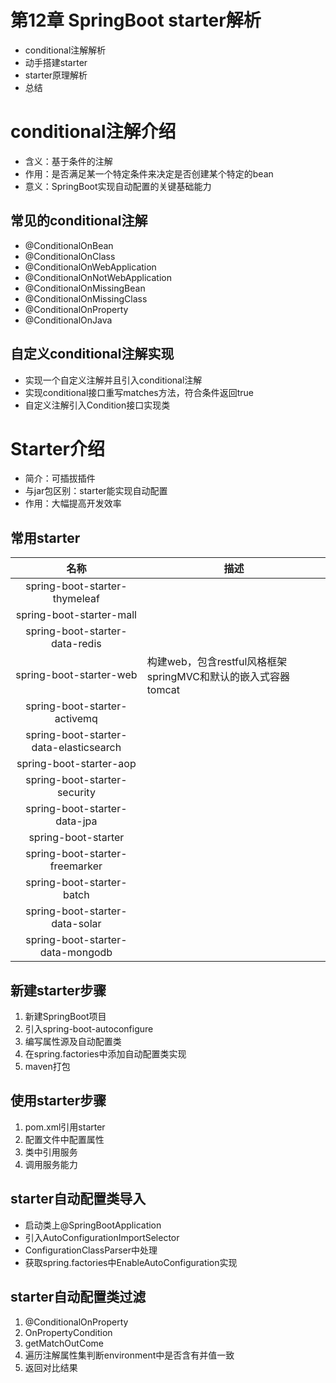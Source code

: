 # 第12章 SpringBoot starter解析

- conditional注解解析
- 动手搭建starter
- starter原理解析
- 总结



# conditional注解介绍

- 含义：基于条件的注解
- 作用：是否满足某一个特定条件来决定是否创建某个特定的bean
- 意义：SpringBoot实现自动配置的关键基础能力

## 常见的conditional注解

- @ConditionalOnBean
- @ConditionalOnClass
- @ConditionalOnWebApplication
- @ConditionalOnNotWebApplication
- @ConditionalOnMissingBean
- @ConditionalOnMissingClass
- @ConditionalOnProperty
- @ConditionalOnJava

## 自定义conditional注解实现

- 实现一个自定义注解并且引入conditional注解
- 实现conditional接口重写matches方法，符合条件返回true
- 自定义注解引入Condition接口实现类



# Starter介绍

- 简介：可插拔插件
- 与jar包区别：starter能实现自动配置
- 作用：大幅提高开发效率

## 常用starter

|                  名称                  | 描述                                                         |
| :------------------------------------: | ------------------------------------------------------------ |
|     spring-boot-starter-thymeleaf      |                                                              |
|        spring-boot-starter-mall        |                                                              |
|     spring-boot-starter-data-redis     |                                                              |
|        spring-boot-starter-web         | 构建web，包含restful风格框架springMVC和默认的嵌入式容器tomcat |
|      spring-boot-starter-activemq      |                                                              |
| spring-boot-starter-data-elasticsearch |                                                              |
|        spring-boot-starter-aop         |                                                              |
|      spring-boot-starter-security      |                                                              |
|      spring-boot-starter-data-jpa      |                                                              |
|          spring-boot-starter           |                                                              |
|     spring-boot-starter-freemarker     |                                                              |
|       spring-boot-starter-batch        |                                                              |
|     spring-boot-starter-data-solar     |                                                              |
|    spring-boot-starter-data-mongodb    |                                                              |



## 新建starter步骤

1. 新建SpringBoot项目
2. 引入spring-boot-autoconfigure
3. 编写属性源及自动配置类
4. 在spring.factories中添加自动配置类实现
5. maven打包

## 使用starter步骤

1. pom.xml引用starter
2. 配置文件中配置属性
3. 类中引用服务
4. 调用服务能力



## starter自动配置类导入

- 启动类上@SpringBootApplication
- 引入AutoConfigurationImportSelector
- ConfigurationClassParser中处理
- 获取spring.factories中EnableAutoConfiguration实现

## starter自动配置类过滤

1. @ConditionalOnProperty
2. OnPropertyCondition
3. getMatchOutCome
4. 遍历注解属性集判断environment中是否含有并值一致
5. 返回对比结果



